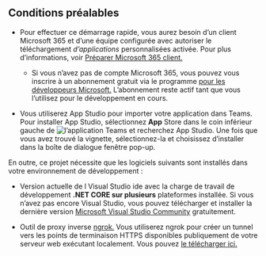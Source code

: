 ## <a name="prerequisites"></a>Conditions préalables

- Pour effectuer ce démarrage rapide, vous aurez besoin d’un client Microsoft 365 et d’une équipe configurée avec autoriser le téléchargement *d’applications* personnalisées activée. Pour plus d’informations, voir [Préparer Microsoft 365 client.](~/concepts/build-and-test/prepare-your-o365-tenant.md)
  - Si vous n’avez pas de compte Microsoft 365, vous pouvez vous inscrire à un abonnement gratuit via le programme [pour les développeurs Microsoft.](https://developer.microsoft.com/en-us/microsoft-365/dev-program) L’abonnement reste actif tant que vous l’utilisez pour le développement en cours.

- Vous utiliserez App Studio pour importer votre application dans Teams. Pour installer App Studio, sélectionnez **App** Store dans le coin inférieur gauche de ![ l’application Teams et ](~/assets/images/tab-images/storeApp.png) recherchez App Studio. Une fois que vous avez trouvé la vignette, sélectionnez-la et choisissez d’installer dans la boîte de dialogue fenêtre pop-up.

En outre, ce projet nécessite que les logiciels suivants sont installés dans votre environnement de développement :

- Version actuelle de l Visual Studio ide avec la charge de travail de développement **.NET CORE sur plusieurs** plateformes installée. Si vous n’avez pas encore Visual Studio, vous pouvez télécharger et installer la dernière version [Microsoft Visual Studio Community](https://visualstudio.microsoft.com/downloads) gratuitement.

- Outil de proxy inverse [ngrok.](https://ngrok.com) Vous utiliserez ngrok pour créer un tunnel vers les points de terminaison HTTPS disponibles publiquement de votre serveur web exécutant localement. Vous pouvez [le télécharger ici.](https://ngrok.com/download)
